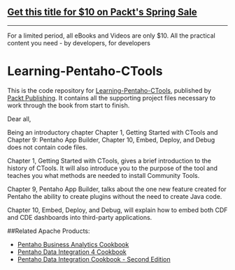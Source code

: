 ## [Get this title for $10 on Packt's Spring Sale](https://www.packt.com/B04770?utm_source=github&utm_medium=packt-github-repo&utm_campaign=spring_10_dollar_2022)
-----
For a limited period, all eBooks and Videos are only $10. All the practical content you need \- by developers, for developers

# Learning-Pentaho-CTools

This is the code repository for [Learning-Pentaho-CTools](https://www.packtpub.com/big-data-and-business-intelligence/learning-pentaho-ctools?utm_source=GitHub&utm_medium=repo&utm_campaign=9781785283420), published by [Packt Publishing](https://www.packtpub.com/). It contains all the supporting project files necessary to work through the book from start to finish.

Dear all,

Being an introductory chapter Chapter 1, Getting Started with CTools and Chapter 9: Pentaho App Builder, Chapter 10, Embed, Deploy, and Debug does not contain code files.

Chapter 1, Getting Started with CTools, gives a brief introduction to the history of CTools. It will also introduce you to the purpose of the tool and teaches you what methods are needed to install Community Tools. 

Chapter 9, Pentaho App Builder, talks about the one new feature created for Pentaho the ability to create plugins without the need to create Java code. 

Chapter 10, Embed, Deploy, and Debug, will explain how to embed both CDF and CDE dashboards into third-party applications.

##Related Apache Products:
* [Pentaho Business Analytics Cookbook](https://www.packtpub.com/big-data-and-business-intelligence/pentaho-business-analytics-cookbook?utm_source=GitHub&utm_medium=repo&utm_campaign=9781783289356)
* [Pentaho Data Integration 4 Cookbook](https://www.packtpub.com/big-data-and-business-intelligence/pentaho-data-integration-4-cookbook?utm_source=GitHub&utm_medium=repo&utm_campaign=9781849515245)
* [Pentaho Data Integration Cookbook - Second Edition](https://www.packtpub.com/big-data-and-business-intelligence/pentaho-data-integration-cookbook-second-edition?utm_source=GitHub&utm_medium=repo&utm_campaign=9781783280674)

